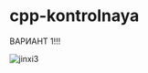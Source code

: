 # cpp-kontrolnaya
ВАРИАНТ 1!!!



![jinxi3](https://github.com/Randold8/cpp-kontrolnaya/assets/84187343/1817cd2d-b1b2-478b-9bc8-50deafcfe6b5)
